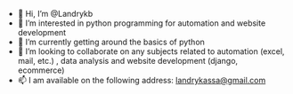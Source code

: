 - 👋 Hi, I’m @Landrykb
- 👀 I’m interested in python programming for automation and website development
- 🌱 I’m currently getting around the basics of python
- 💞️ I’m looking to collaborate on any subjects related to automation (excel, mail, etc.) , data analysis and website development (django, ecommerce)
- 📫 I am available on the following address: landrykassa@gmail.com

<!---
Landrykb/Landrykb is a ✨ special ✨ repository because its `README.md` (this file) appears on your GitHub profile.
You can click the Preview link to take a look at your changes.
--->
